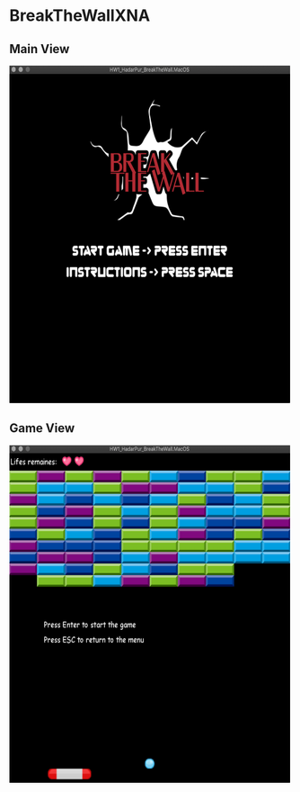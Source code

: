 # BreakTheWallXNA

## Main View

<img src="https://github.com/HadarPur/BreakTheWallXNAGame/blob/master/main_view.png" width="500" height="600" />

## Game View

<img src="https://github.com/HadarPur/BreakTheWallXNAGame/blob/master/game_view.png" width="500" height="600" />


